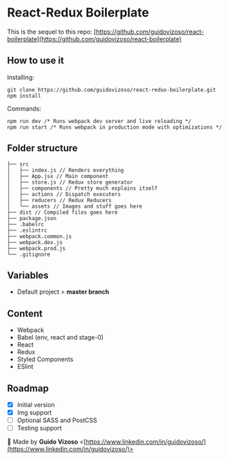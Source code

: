 # React-Redux Boilerplate

This is the sequel to this repo: [https://github.com/guidovizoso/react-boilerplate](https://github.com/guidovizoso/react-boilerplate)

## How to use it

Installing:

    git clone https://github.com/guidovizoso/react-redux-boilerplate.git
    npm install

Commands:

    npm run dev /* Runs webpack dev server and live reloading */
    npm run start /* Runs webpack in production mode with optimizations */

## Folder structure

```
├── src
│   ├── index.js // Renders everything
│   ├── App.jsx // Main component
│   ├── store.js // Redux store generator
│   ├── components // Pretty much explains itself
│   ├── actions // Dispatch executers
│   ├── reducers // Redux Reducers
│   └── assets // Images and stuff goes here
├── dist // Compiled files goes here
├── package.json
├── .babelrc
├── .eslintrc
├── webpack.common.js
├── webpack.dev.js
├── webpack.prod.js
└── .gitignore
```

## Variables

* Default project > **master branch**

## Content

* Webpack
* Babel (env, react and stage-0)
* React
* Redux
* Styled Components
* ESlint

## Roadmap

* [x] Initial version
* [x] Img support
* [ ] Optional SASS and PostCSS
* [ ] Testing support

:speech_balloon: Made by **Guido Vizoso** <[https://www.linkedin.com/in/guidovizoso/](https://www.linkedin.com/in/guidovizoso/)>
